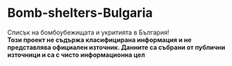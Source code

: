 # Bomb-shelters-Bulgaria
Списък на бомбоубежищата и укритията в България!<br>
<b>Този проект не съдържа класифицирана информация и не представлява официален източник. Данните са събрани от публични източници и са с чисто информационна цел</b>
